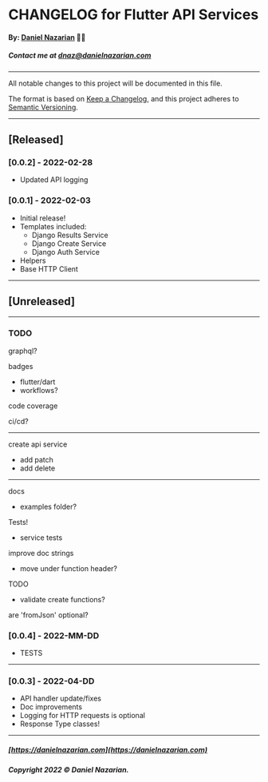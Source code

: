 # CHANGELOG for Flutter API Services
#### By: [Daniel Nazarian](https://danielnazarian) 🐧👹
##### Contact me at <dnaz@danielnazarian.com>

-------------------------------------------------------

All notable changes to this project will be documented in this file.

The format is based on [Keep a Changelog](https://keepachangelog.com/en/1.0.0/),
and this project adheres to [Semantic Versioning](https://semver.org/spec/v2.0.0.html).


-------------------------------------------------------

## [Released]

### [0.0.2] - 2022-02-28
- Updated API logging


### [0.0.1] - 2022-02-03
- Initial release!
- Templates included:
  - Django Results Service
  - Django Create Service
  - Django Auth Service
- Helpers
- Base HTTP Client



-------------------------------------------------------

## [Unreleased]

-------------------------------------------------------
### TODO

graphql?


badges
- flutter/dart
- workflows?

code coverage

ci/cd?

------

create api service
- add patch
- add delete

------

docs
- examples folder?


Tests!
- service tests

improve doc strings
- move under function header?


TODO
- validate create functions?


are 'fromJson' optional?

### [0.0.4] - 2022-MM-DD
- TESTS

---

### [0.0.3] - 2022-04-DD
- API handler update/fixes
- Doc improvements
- Logging for HTTP requests is optional
- Response Type classes!



-------------------------------------------------------

##### [https://danielnazarian.com](https://danielnazarian.com)
##### Copyright 2022 © Daniel Nazarian.
